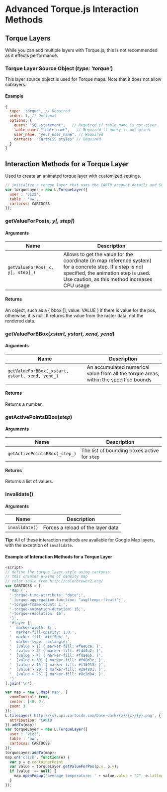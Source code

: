 # Advanced Torque.js Interaction Methods

## Torque Layers

While you can add multiple layers with Torque.js, this is not recommended as it effects performance.

### Torque Layer Source Object (_type: 'torque'_)

This layer source object is used for Torque maps. Note that it does not allow sublayers.

#### Example

```javascript
{
  type: 'torque', // Required
  order: 1, // Optional
  options: {
    query: "SQL statement",   // Required if table_name is not given
    table_name: "table_name",   // Required if query is not given
    user_name: "your_user_name", // Required
    cartocss: "CartoCSS styles" // Required
  }
}
```


## Interaction Methods for a Torque Layer

Used to create an animated torque layer with customized settings.

```javascript
// initialize a torque layer that uses the CARTO account details and SQL API to pull in data
var torqueLayer = new L.TorqueLayer({
  user : 'viz2',
  table : 'ow',
  cartocss: CARTOCSS
});
```

### getValueForPos(_x, y[, step]_)

#### Arguments

Name | Description
--- | --- 
`getValueForPos(_x, y[, step]_)` |  Allows to get the value for the coordinate (in map reference system) for a concrete step. If a step is not specified, the animation step is used. Use caution, as this method increases CPU usage

#### Returns

An object, such as a { bbox:[], value: VALUE } if there is value for the pos, otherwise, it is null. 
 It returns the value from the raster data, not the rendered data.

### getValueForBBox(_xstart, ystart, xend, yend_)

#### Arguments

Name | Description
--- | --- 
`getValueForBBox(_xstart, ystart, xend, yend_)` |  An accumulated numerical value from all the torque areas, within the specified bounds

#### Returns

Returns a number.

### getActivePointsBBox(_step_)

#### Arguments

Name | Description
--- | --- 
`getActivePointsBBox(_step_)` |  The list of bounding boxes active for `step`

#### Returns

Returns a list of values.

### invalidate()

#### Arguments

Name | Description
--- | --- 
`invalidate()` | Forces a reload of the layer data

**Tip:** All of these interaction methods are available for Google Map layers, with the exception of `invalidate`.

#### Example of Interaction Methods for a Torque Layer

```javascript
<script>
// define the torque layer style using cartocss
// this creates a kind of density map
// color scale from http://colorbrewer2.org/
var CARTOCSS = [
  'Map {',
  '-torque-time-attribute: "date";',
  '-torque-aggregation-function: "avg(temp::float)";',
  '-torque-frame-count: 1;',
  '-torque-animation-duration: 15;',
  '-torque-resolution: 16',
  '}',
  '#layer {',
  '  marker-width: 8;',
  '  marker-fill-opacity: 1.0;',
  '  marker-fill: #fff5eb; ',
  '  marker-type: rectangle;',
  '  [value > 1] { marker-fill: #fee6ce; }',
  '  [value > 2] { marker-fill: #fdd0a2; }',
  '  [value > 4] { marker-fill: #fdae6b; }',
  '  [value > 10] { marker-fill: #fd8d3c; }',
  '  [value > 15] { marker-fill: #f16913; }',
  '  [value > 20] { marker-fill: #d94801; }',
  '  [value > 25] { marker-fill: #8c2d04; }',
  '}'
].join('\n');

var map = new L.Map('map', {
  zoomControl: true,
  center: [40, 0],
  zoom: 3
});
L.tileLayer('http://{s}.api.cartocdn.com/base-dark/{z}/{x}/{y}.png', {
  attribution: 'CARTO'
}).addTo(map);
var torqueLayer = new L.TorqueLayer({
  user : 'viz2',
  table : 'ow',
  cartocss: CARTOCSS
});
torqueLayer.addTo(map);
map.on('click', function(e) {
  var p = e.containerPoint
  var value = torqueLayer.getValueForPos(p.x, p.y);
  if (value !== null) {
    map.openPopup('average temperature: ' + value.value + "C", e.latlng);
  }
});
```
